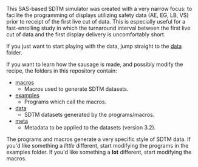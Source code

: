 This SAS-based SDTM simulator was created with a very narrow focus: to facilite the programming of displays utilizing safety data (AE, EG, LB, VS) prior to receipt of the first live cut of data. This is especially useful for a fast-enrolling study in which the turnaround interval between the first live cut of data and the first display delivery is uncomfortably short.

If you just want to start playing with the data, jump straight to the [data](https://github.com/srosanba/sas-sdtm-simulator/tree/master/data) folder. 

If you want to learn how the sausage is made, and possibly modify the recipe, the folders in this repository contain:

* [macros](https://github.com/srosanba/sas-sdtm-simulator/tree/master/macros)  
  * Macros used to generate SDTM datasets.
* [examples](https://github.com/srosanba/sas-sdtm-simulator/tree/master/examples)  
  * Programs which call the macros.
* [data](https://github.com/srosanba/sas-sdtm-simulator/tree/master/data)  
  * SDTM datasets generated by the programs/macros.
* [meta](https://github.com/srosanba/sas-sdtm-simulator/tree/master/meta)  
  * Metadata to be applied to the datasets (version 3.2).

The programs and macros generate a very specific style of SDTM data. If you'd like something a *little* different, start modifying the programs in the examples folder. If you'd like something a **lot** different, start modifying the macros. 
